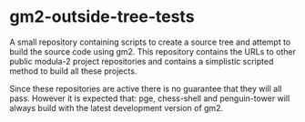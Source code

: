 gm2-outside-tree-tests
======================

A small repository containing scripts to create a source tree and
attempt to build the source code using gm2.  This repository contains
the URLs to other public modula-2 project repositories and contains
a simplistic scripted method to build all these projects.

Since these repositories are active there is no guarantee that they will
all pass.  However it is expected that: pge, chess-shell and penguin-tower
will always build with the latest development version of gm2.